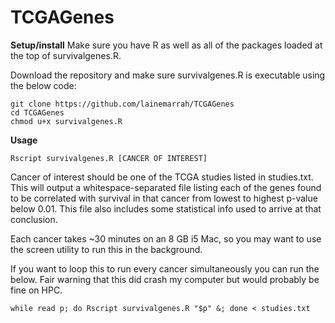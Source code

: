 # TCGAGenes

**Setup/install**
Make sure you have R as well as all of the packages loaded at the top of survivalgenes.R.

Download the repository and make sure survivalgenes.R is executable using the below code:
```
git clone https://github.com/lainemarrah/TCGAGenes
cd TCGAGenes
chmod u+x survivalgenes.R
```

**Usage**
```
Rscript survivalgenes.R [CANCER OF INTEREST]
```
Cancer of interest should be one of the TCGA studies listed in studies.txt. This will output a whitespace-separated file listing each of the genes found to be correlated with survival in that cancer from lowest to highest p-value below 0.01. This file also includes some statistical info used to arrive at that conclusion.

Each cancer takes ~30 minutes on an 8 GB i5 Mac, so you may want to use the screen utility to run this in the background.

If you want to loop this to run every cancer simultaneously you can run the below. Fair warning that this did crash my computer but would probably be fine on HPC.
```
while read p; do Rscript survivalgenes.R "$p" &; done < studies.txt
```


